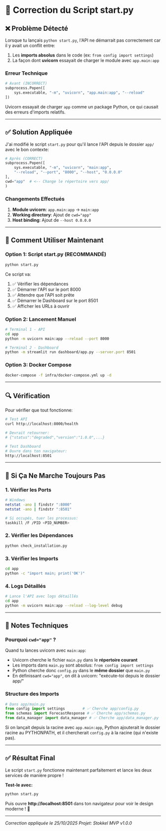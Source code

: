 # 🔧 Correction du Script start.py

## ❌ Problème Détecté

Lorsque tu lançais `python start.py`, l'API ne démarrait pas correctement car il y avait un conflit entre:
1. Les **imports absolus** dans le code (ex: `from config import settings`)
2. La façon dont **uvicorn** essayait de charger le module avec `app.main:app`

### Erreur Technique
```python
# Avant (INCORRECT)
subprocess.Popen([
    sys.executable, "-m", "uvicorn", "app.main:app", "--reload"
])
```

Uvicorn essayait de charger `app` comme un package Python, ce qui causait des erreurs d'imports relatifs.

---

## ✅ Solution Appliquée

J'ai modifié le script `start.py` pour qu'il lance l'API depuis le dossier `app/` avec le bon contexte:

```python
# Après (CORRECT)
subprocess.Popen([
    sys.executable, "-m", "uvicorn", "main:app",
    "--reload", "--port", "8000", "--host", "0.0.0.0"
],
cwd="app"  # <-- Change le répertoire vers app/
)
```

### Changements Effectués

1. **Module uvicorn**: `app.main:app` → `main:app`
2. **Working directory**: Ajout de `cwd="app"`
3. **Host binding**: Ajout de `--host 0.0.0.0`

---

## 🚀 Comment Utiliser Maintenant

### Option 1: Script start.py (RECOMMANDÉ)
```bash
python start.py
```

Ce script va:
1. ✅ Vérifier les dépendances
2. ✅ Démarrer l'API sur le port 8000
3. ✅ Attendre que l'API soit prête
4. ✅ Démarrer le Dashboard sur le port 8501
5. ✅ Afficher les URLs à ouvrir

### Option 2: Lancement Manuel
```bash
# Terminal 1 - API
cd app
python -m uvicorn main:app --reload --port 8000

# Terminal 2 - Dashboard
python -m streamlit run dashboard/app.py --server.port 8501
```

### Option 3: Docker Compose
```bash
docker-compose -f infra/docker-compose.yml up -d
```

---

## 🔍 Vérification

Pour vérifier que tout fonctionne:

```bash
# Test API
curl http://localhost:8000/health

# Devrait retourner:
# {"status":"degraded","version":"1.0.0",...}
```

```bash
# Test Dashboard
# Ouvre dans ton navigateur:
http://localhost:8501
```

---

## 🐛 Si Ça Ne Marche Toujours Pas

### 1. Vérifier les Ports
```bash
# Windows
netstat -ano | findstr ":8000"
netstat -ano | findstr ":8501"

# Si occupés, tuer les processus:
taskkill /F /PID <PID_NUMBER>
```

### 2. Vérifier les Dépendances
```bash
python check_installation.py
```

### 3. Vérifier les Imports
```bash
cd app
python -c "import main; print('OK')"
```

### 4. Logs Détaillés
```bash
# Lance l'API avec logs détaillés
cd app
python -m uvicorn main:app --reload --log-level debug
```

---

## 📝 Notes Techniques

### Pourquoi `cwd="app"` ?

Quand tu lances uvicorn avec `main:app`:
- Uvicorn cherche le fichier `main.py` dans le **répertoire courant**
- Les imports dans `main.py` sont absolus: `from config import settings`
- Python cherche donc `config.py` dans le **même dossier** que `main.py`
- En définissant `cwd="app"`, on dit à uvicorn: "exécute-toi depuis le dossier app/"

### Structure des Imports

```python
# Dans app/main.py
from config import settings        # ✅ Cherche app/config.py
from schemas import ForecastResponse # ✅ Cherche app/schemas.py
from data_manager import data_manager # ✅ Cherche app/data_manager.py
```

Si on lançait depuis la racine avec `app.main:app`, Python ajouterait le dossier racine au PYTHONPATH, et il chercherait `config.py` à la racine (qui n'existe pas).

---

## ✅ Résultat Final

Le script `start.py` fonctionne maintenant parfaitement et lance les deux services de manière propre !

**Test-le avec:**
```bash
python start.py
```

Puis ouvre **http://localhost:8501** dans ton navigateur pour voir le design moderne ! 🎨

---

*Correction appliquée le 25/10/2025*
*Projet: Stokkel MVP v1.0.0*
